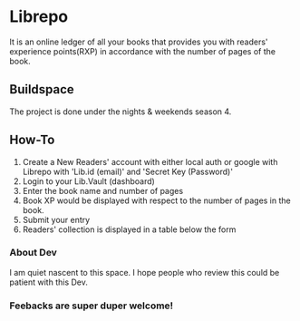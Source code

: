 # Librepo

It is an online ledger of all your books that provides you with readers' experience points(RXP) in accordance with the number of pages of the book.

## Buildspace

The project is done under the nights & weekends season 4.

## How-To
1. Create a New Readers' account with either local auth or google with Librepo with 'Lib.id (email)' and 'Secret Key (Password)'
2. Login to your Lib.Vault (dashboard)
3. Enter the book name and number of pages
4. Book XP would be displayed with respect to the number of pages in the book.
5. Submit your entry
6. Readers' collection is displayed in a table below the form

### About Dev
I am quiet nascent to this space. I hope people who review this could be patient with this Dev. 

### Feebacks are super duper welcome!




